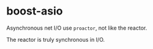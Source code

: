 # boost-asio

Asynchronous net I/O use `proactor`, not like the reactor.

The reactor is truly synchronous in I/O.
